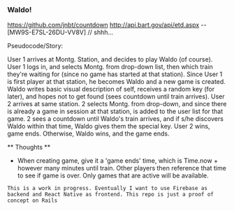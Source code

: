 ### Waldo!

https://github.com/jnbt/countdown
http://api.bart.gov/api/etd.aspx
	-- [MW9S-E7SL-26DU-VV8V] // shhh...

Pseudocode/Story:

User 1 arrives at Montg. Station, and decides to play Waldo (of course). User 1 logs in, and selects Montg. from drop-down list, then which train they're waiting for (since no game has started at that station). Since User 1 is first player at that station, he becomes Waldo and a new game is created. Waldo writes basic visual description of self, receives a random key (for later), and hopes not to get found (sees countdown until train arrives). User 2 arrives at same station. 2 selects Montg. from drop-down, and since there is already a game in session at that station, is added to the user list for that game. 2 sees a countdown until Waldo's train arrives, and if s/he discovers Waldo within that time, Waldo gives them the special key. User 2 wins, game ends. Otherwise, Waldo wins, and the game ends. 

** Thoughts **

* When creating game, give it a 'game ends' time, which is Time.now + however many minutes until train. Other players then reference that time to see if game is over. Only games that are active will be available.

>
	This is a work in progress. Eventually I want to use Firebase as backend and React Native as frontend. This repo is just a proof of concept on Rails
